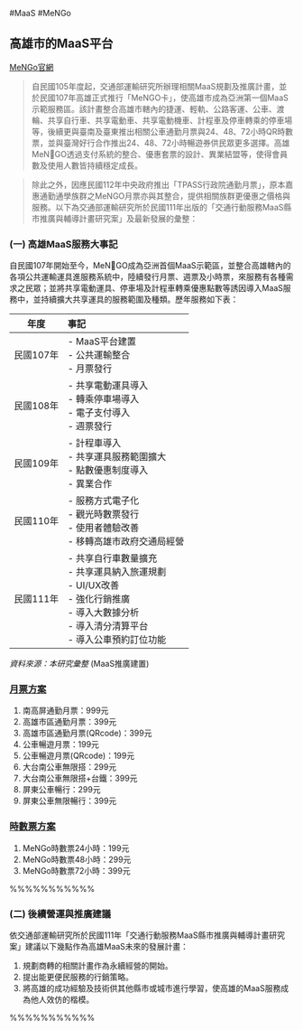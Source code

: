 #MaaS #MeNGo

## 高雄市的MaaS平台
[MeNGo官網](https://men-go.tw/#/)

>自民國105年度起，交通部運輸研究所辦理相關MaaS規劃及推廣計畫，並於民國107年高雄正式推行「MeNGO卡」，使高雄市成為亞洲第一個MaaS示範服務區。該計畫整合高雄市轄內的捷運、輕軌、公路客運、公車、渡輪、共享自行車、共享電動車、共享電動機車、計程車及停車轉乘的停車場等，後續更與臺南及臺東推出相關公車通勤月票與24、48、72小時QR時數票，並與臺灣好行合作推出24、48、72小時暢遊券供民眾更多選擇。高雄MeNGO透過支付系統的整合、優惠套票的設計、異業結盟等，使得會員數及使用人數皆持續穩定成長。

>除此之外，因應民國112年中央政府推出「TPASS行政院通勤月票」，原本嘉惠通勤通學族群之MeNGO月票亦與其整合，提供相關族群更優惠之價格與服務。以下為交通部運輸研究所於民國111年出版的「交通行動服務MaaS縣市推廣與輔導計畫研究案」及最新發展的彙整：



### (一) 高雄MaaS服務大事記

自民國107年開始至今，MeNGO成為亞洲首個MaaS示範區，並整合高雄轄內的各項公共運輸運具進服務系統中，陸續發行月票、週票及小時票，來服務有各種需求之民眾；並將共享電動運具、停車場及計程車轉乘優惠點數等誘因導入MaaS服務中，並持續擴大共享運具的服務範圍及種類。歷年服務如下表：

| 年度     | 事記                                                                                                    |
| :------: | :----------------------------------------------------------------------------------------------------- |
| 民國107年 | - MaaS平台建置<br> - 公共運輸整合<br> - 月票發行                                                                    |
| 民國108年 | - 共享電動運具導入<br> - 轉乘停車場導入<br> - 電子支付導入<br> - 週票發行                                                      |
| 民國109年 | - 計程車導入<br> - 共享運具服務範圍擴大<br> - 點數優惠制度導入<br> - 異業合作                                                    |
| 民國110年 | - 服務方式電子化<br> - 觀光時數票發行<br> - 使用者體驗改善<br> - 移轉高雄市政府交通局經營                                              |
| 民國111年 | - 共享自行車數量擴充<br> - 共享運具納入旅運規劃<br> - UI/UX改善<br> - 強化行銷推廣<br> - 導入大數據分析<br> - 導入清分清算平台<br> - 導入公車預約訂位功能 |

*資料來源：本研究彙整* (MaaS推廣建置)


### [月票方案](https://men-go.tw/#/MProductList)
1. 南高屏通勤月票：999元
2. 高雄市區通勤月票：399元
3. 高雄市區通勤月票(QRcode)：399元
4. 公車暢遊月票：199元
5. 公車暢遊月票(QRcode)：199元
6. 大台南公車無限搭：299元
7. 大台南公車無限搭+台鐵：399元
8. 屏東公車暢行：299元
9. 屏東公車無限暢行：399元

### [時數票方案](https://men-go.tw/#/ProductList)
1. MeNGo時數票24小時：199元
2. MeNGo時數票48小時：299元
3. MeNGo時數票72小時：399元


%%%%%%%%%%%

### (二) 後續營運與推廣建議

依交通部運輸研究所於民國111年「交通行動服務MaaS縣市推廣與輔導計畫研究案」建議以下幾點作為高雄MaaS未來的發展計畫：

1. 規劃商轉的相關計畫作為永續經營的開始。
2. 提出能更便民服務的行銷策略。
3. 將高雄的成功經驗及技術供其他縣市或城市進行學習，使高雄的MaaS服務成為他人效仿的楷模。

%%%%%%%%%%%
